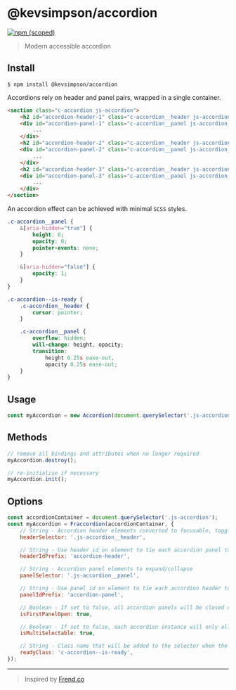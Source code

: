 # @kevsimpson/accordion

[![npm (scoped)](https://img.shields.io/npm/v/@kevsimpson/accordion.svg)](https://www.npmjs.com/package/@kevsimpson/accordion)

> Modern accessible accordion

## Install

```
$ npm install @kevsimpson/accordion
```

Accordions rely on header and panel pairs, wrapped in a single container.

```html
<section class="c-accordion js-accordion">
    <h2 id="accordion-header-1" class="c-accordion__header js-accordion__header">Accordion header 1</h2>
    <div id="accordion-panel-1" class="c-accordion__panel js-accordion__panel">
        ...
    </div>
    <h2 id="accordion-header-2" class="c-accordion__header js-accordion__header">Accordion header 2</h2>
    <div id="accordion-panel-2" class="c-accordion__panel js-accordion__panel">
        ...
    </div>
    <h2 id="accordion-header-3" class="c-accordion__header js-accordion__header">Accordion header 3</h2>
    <div id="accordion-panel-3" class="c-accordion__panel js-accordion__panel">
        ...
    </div>
</section>

```

An accordion effect can be achieved with minimal `SCSS` styles.

```scss
.c-accordion__panel {
    &[aria-hidden="true"] {
        height: 0;
        opacity: 0;
        pointer-events: none;
    }

    &[aria-hidden="false"] {
        opacity: 1;
    }
}

.c-accordion--is-ready {
    .c-accordion__header {
        cursor: pointer;
    }

    .c-accordion__panel {
        overflow: hidden;
        will-change: height, opacity;
        transition:
            height 0.25s ease-out,
            opacity 0.25s ease-out;
    }
}
```

## Usage

```js
const myAccordion = new Accordion(document.querySelector('.js-accordion'));
```

## Methods

```js
// remove all bindings and attributes when no longer required
myAccordion.destroy();

// re-initialise if necessary
myAccordion.init();
```

## Options

```js
const accordionContainer = document.querySelector('.js-accordion');
const myAccordion = Fraccordion(accordionContainer, {
    // String - Accordion header elements converted to focusable, togglable elements
    headerSelector: '.js-accordion__header',

    // String - Use header id on element to tie each accordion panel to its header - see panelIdPrefix
    headerIdPrefix: 'accordion-header',

    // String - Accordion panel elements to expand/collapse
    panelSelector: '.js-accordion__panel',

    // String - Use panel id on element to tie each accordion header to its panel - see headerIdPrefix
    panelIdPrefix: 'accordion-panel',

    // Boolean - If set to false, all accordion panels will be closed on init()
    isFirstPanelOpen: true,

    // Boolean - If set to false, each accordion instance will only allow a single panel to be open at a time
    isMultiSelectable: true,

    // String - Class name that will be added to the selector when the component has been initialised
    readyClass: 'c-accordion--is-ready',
});
```

---

> Inspired by [Frend.co](https://frend.co)
